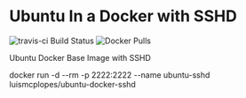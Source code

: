 # Ubuntu In a Docker with SSHD
![travis-ci Build Status](https://img.shields.io/travis/com/Luismcplopes/ubuntu-docker-sshd.svg?logo=travis)
![Docker Pulls](https://img.shields.io/docker/pulls/luismcplopes/ubuntu-docker-sshd.svg?style=popout?logo=docker)

Ubuntu Docker Base Image with SSHD

docker run -d --rm  -p 2222:2222 --name ubuntu-sshd luismcplopes/ubuntu-docker-sshd
